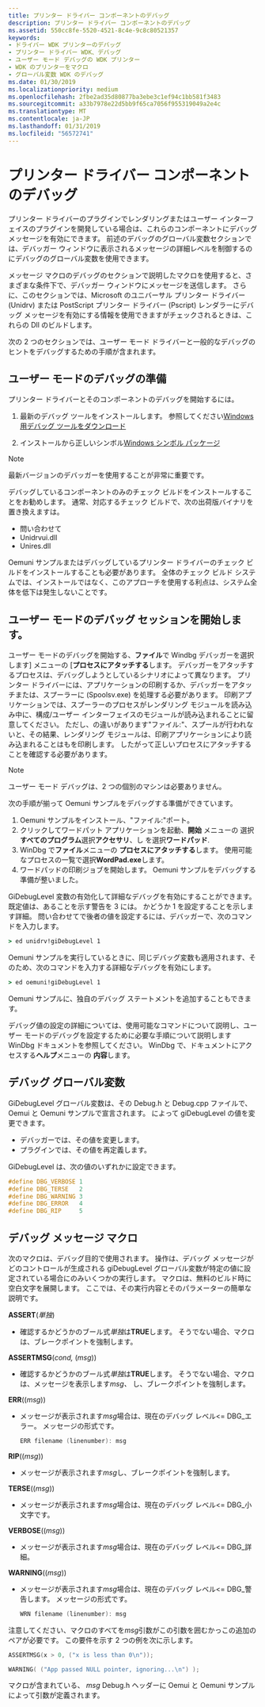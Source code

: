 ```yaml
---
title: プリンター ドライバー コンポーネントのデバッグ
description: プリンター ドライバー コンポーネントのデバッグ
ms.assetid: 550cc8fe-5520-4521-8c4e-9c8c80521357
keywords:
- ドライバー WDK プリンターのデバッグ
- プリンター ドライバー WDK、デバッグ
- ユーザー モード デバッグの WDK プリンター
- WDK のプリンターをマクロ
- グローバル変数 WDK のデバッグ
ms.date: 01/30/2019
ms.localizationpriority: medium
ms.openlocfilehash: 2fbe2ad35d80877ba3ebe3c1ef94c1bb581f3483
ms.sourcegitcommit: a33b7978e22d5bb9f65ca7056f955319049a2e4c
ms.translationtype: MT
ms.contentlocale: ja-JP
ms.lasthandoff: 01/31/2019
ms.locfileid: "56572741"
---
```

# <a name="debugging-printer-driver-components"></a>プリンター ドライバー コンポーネントのデバッグ

プリンター ドライバーのプラグインでレンダリングまたはユーザー インターフェイスのプラグインを開発している場合は、これらのコンポーネントにデバッグ メッセージを有効にできます。 前述のデバッグのグローバル変数セクションでは、デバッガー ウィンドウに表示されるメッセージの詳細レベルを制御するのにデバッグのグローバル変数を使用できます。

メッセージ マクロのデバッグのセクションで説明したマクロを使用すると、さまざまな条件下で、デバッガー ウィンドウにメッセージを送信します。 さらに、このセクションでは、Microsoft のユニバーサル プリンター ドライバー (Unidrv) または PostScript プリンター ドライバー (Pscript) レンダラーにデバッグ メッセージを有効にする情報を使用できますがチェックされるときは、これらの Dll のビルドします。

次の 2 つのセクションでは、ユーザー モード ドライバーと一般的なデバッグのヒントをデバッグするための手順が含まれます。

## <a name="preparing-for-user-mode-debugging"></a>ユーザー モードのデバッグの準備

プリンター ドライバーとそのコンポーネントのデバッグを開始するには。

1. 最新のデバッグ ツールをインストールします。 参照してください[Windows 用デバッグ ツールをダウンロード](https://docs.microsoft.com/windows-hardware/drivers/debugger/debugger-download-tools)

1. インストールから正しいシンボル[Windows シンボル パッケージ](https://docs.microsoft.com/windows-hardware/drivers/debugger/debugger-download-symbols)

> [!NOTE]
> 最新バージョンのデバッガーを使用することが非常に重要です。

デバッグしているコンポーネントのみのチェック ビルドをインストールすることをお勧めします。 通常、対応するチェック ビルドで、次の出荷版バイナリを置き換えますは。

- 問い合わせて
- Unidrvui.dll
- Unires.dll

Oemuni サンプルまたはデバッグしているプリンター ドライバーのチェック ビルドをインストールすることも必要があります。 全体のチェック ビルド システムでは、インストールではなく、このアプローチを使用する利点は、システム全体を低下は発生しないことです。

## <a name="starting-a-user-mode-debugging-session"></a>ユーザー モードのデバッグ セッションを開始します。

ユーザー モードのデバッグを開始する、**ファイル**で Windbg デバッガーを選択します] メニューの [**プロセスにアタッチする**します。 デバッガーをアタッチするプロセスは、デバッグしようとしているシナリオによって異なります。 プリンター ドライバーには、アプリケーションの印刷するか、デバッガーをアタッチまたは、スプーラーに (Spoolsv.exe) を処理する必要があります。 印刷アプリケーションでは、スプーラーのプロセスがレンダリング モジュールを読み込み中に、構成/ユーザー インターフェイスのモジュールが読み込まれることに留意してください。 ただし、の違いがあります"ファイル:"、スプールが行われないと、その結果、レンダリング モジュールは、印刷アプリケーションにより読み込まれることはもを印刷します。 したがって正しいプロセスにアタッチすることを確認する必要があります。

> [!NOTE]
> ユーザー モード デバッグは、2 つの個別のマシンは必要ありません。

次の手順が揃って Oemuni サンプルをデバッグする準備ができています。

1. Oemuni サンプルをインストール、"ファイル:"ポート。
1. クリックしてワードパット アプリケーションを起動、**開始** メニューの 選択**すべてのプログラム**選択**アクセサリ**、し を選択**ワードパッド**.
1. WinDbg で**ファイル**メニューの **プロセスにアタッチする**します。 使用可能なプロセスの一覧で選択**WordPad.exe**します。
1. ワードパッドの印刷ジョブを開始します。 Oemuni サンプルをデバッグする準備が整いました。

GiDebugLevel 変数の有効化して詳細なデバッグを有効にすることができます。 既定値は、あることを示す警告を 3 には。 かどうか 1 を設定することを示します詳細。 問い合わせてで後者の値を設定するには、デバッガーで、次のコマンドを入力します。

```cmd
> ed unidrv!giDebugLevel 1
```

Oemuni サンプルを実行しているときに、同じデバッグ変数も適用されます、そのため、次のコマンドを入力する詳細なデバッグを有効にします。

```cmd
> ed oemuni!giDebugLevel 1
```

Oemuni サンプルに、独自のデバッグ ステートメントを追加することもできます。

デバッグ値の設定の詳細については、使用可能なコマンドについて説明し、ユーザー モードのデバッグを設定するために必要な手順について説明します WinDbg ドキュメントを参照してください。 WinDbg で、ドキュメントにアクセスする**ヘルプ**メニューの **内容**します。

## <a name="global-debug-variable"></a>デバッグ グローバル変数

GiDebugLevel グローバル変数は、その Debug.h と Debug.cpp ファイルで、Oemui と Oemuni サンプルで宣言されます。 によって giDebugLevel の値を変更できます。

- デバッガーでは、その値を変更します。
- プラグインでは、その値を再定義します。

GiDebugLevel は、次の値のいずれかに設定できます。

```cpp
#define DBG_VERBOSE 1
#define DBG_TERSE   2
#define DBG_WARNING 3
#define DBG_ERROR   4
#define DBG_RIP     5
```

## <a name="debug-message-macros"></a>デバッグ メッセージ マクロ

次のマクロは、デバッグ目的で使用されます。 操作は、デバッグ メッセージがどのコントロールが生成される giDebugLevel グローバル変数が特定の値に設定されている場合にのみいくつかの実行します。 マクロは、無料のビルド時に空白文字を展開します。 ここでは、その実行内容とそのパラメーターの簡単な説明です。

**ASSERT**(*単独*)

- 確認するかどうかのブール式*単独*は**TRUE**します。 そうでない場合、マクロは、ブレークポイントを強制します。

**ASSERTMSG**(*cond,* (*msg*))

- 確認するかどうかのブール式*単独*は**TRUE**します。 そうでない場合、マクロは、メッセージを表示します*msg、* し、ブレークポイントを強制します。

**ERR**((*msg*))

- メッセージが表示されます*msg*場合は、現在のデバッグ レベル&lt;= DBG\_エラー。 メッセージの形式です。

    ```cpp
    ERR filename (linenumber): msg
    ```

**RIP**((*msg*))

- メッセージが表示されます*msg*し、ブレークポイントを強制します。

**TERSE**((*msg*))

- メッセージが表示されます*msg*場合は、現在のデバッグ レベル&lt;= DBG\_小文字です。

**VERBOSE**((*msg*))

- メッセージが表示されます*msg*場合は、現在のデバッグ レベル&lt;= DBG\_詳細。

**WARNING**((*msg*))

- メッセージが表示されます*msg*場合は、現在のデバッグ レベル&lt;= DBG\_警告します。 メッセージの形式です。

    ```cpp
    WRN filename (linenumber): msg
    ```

注意してください、マクロのすべてを*msg*引数がこの引数を囲むかっこの追加のペアが必要です。 この要件を示す 2 つの例を次に示します。

```cpp
ASSERTMSG(x > 0, ("x is less than 0\n"));
```

```cpp
WARNING( ("App passed NULL pointer, ignoring...\n") );
```

マクロが含まれている、 *msg* Debug.h ヘッダーに Oemui と Oemuni サンプルによって引数が定義されます。
